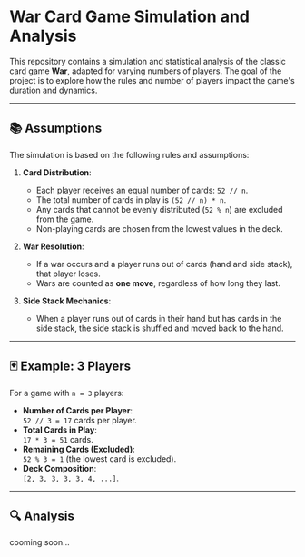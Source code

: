 # War Card Game Simulation and Analysis

This repository contains a simulation and statistical analysis of the classic card game **War**, adapted for varying numbers of players. The goal of the project is to explore how the rules and number of players impact the game's duration and dynamics.

---

## 📚 Assumptions

The simulation is based on the following rules and assumptions:

1. **Card Distribution**:
   - Each player receives an equal number of cards: `52 // n`.
   - The total number of cards in play is `(52 // n) * n`.
   - Any cards that cannot be evenly distributed (`52 % n`) are excluded from the game.
   - Non-playing cards are chosen from the lowest values in the deck.

2. **War Resolution**:
   - If a war occurs and a player runs out of cards (hand and side stack), that player loses.
   - Wars are counted as **one move**, regardless of how long they last.

3. **Side Stack Mechanics**:
   - When a player runs out of cards in their hand but has cards in the side stack, the side stack is shuffled and moved back to the hand.

---

## 🃏 Example: 3 Players

For a game with `n = 3` players:
- **Number of Cards per Player**:  
  `52 // 3 = 17` cards per player.
- **Total Cards in Play**:  
  `17 * 3 = 51` cards.
- **Remaining Cards (Excluded)**:  
  `52 % 3 = 1` (the lowest card is excluded).
- **Deck Composition**:  
  `[2, 3, 3, 3, 3, 4, ...]`.

---

## 🔍 Analysis

cooming soon...
